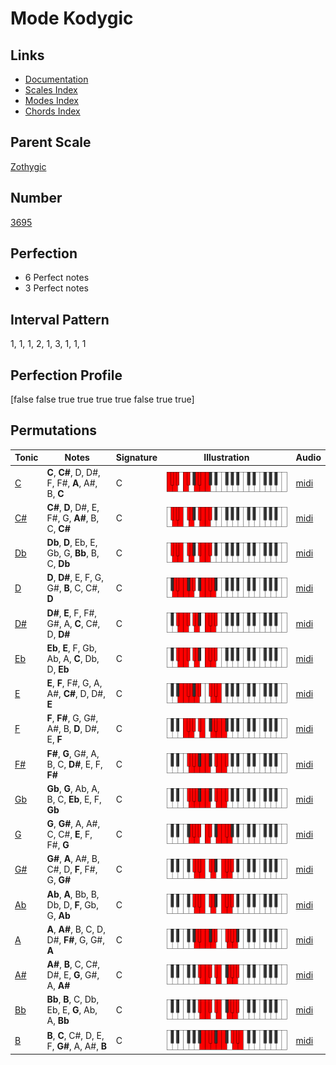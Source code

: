 # Mode Kodygic

## Links

- [Documentation](index.md)
- [Scales Index](Scales.md)
- [Modes Index](Modes.md)
- [Chords Index](Chords.md)

## Parent Scale

[Zothygic](ScaleZothygic.md)

## Number

[3695](https://ianring.com/musictheory/scales/3695)

## Perfection

- 6 Perfect notes
- 3 Perfect notes

## Interval Pattern

1, 1, 1, 2, 1, 3, 1, 1, 1

## Perfection Profile

[false false true true true true false true true]

## Permutations

| Tonic | Notes | Signature | Illustration | Audio |
|-------|-------|-----------|--------------|-------|
| [C](ModeCNaturalKodygic.md) | **C**, **C#**, D, D#, F, F#, **A**, A#, B, **C** | C | ![CNaturalKodygic](ModeCNaturalKodygic.png) | [midi](https://github.com/edipermadi/music/blob/main/docs/ModeCNaturalKodygic.mid?raw=true) |
| [C#](ModeCSharpKodygic.md) | **C#**, **D**, D#, E, F#, G, **A#**, B, C, **C#** | C | ![CSharpKodygic](ModeCSharpKodygic.png) | [midi](https://github.com/edipermadi/music/blob/main/docs/ModeCSharpKodygic.mid?raw=true) |
| [Db](ModeDFlatKodygic.md) | **Db**, **D**, Eb, E, Gb, G, **Bb**, B, C, **Db** | C | ![DFlatKodygic](ModeDFlatKodygic.png) | [midi](https://github.com/edipermadi/music/blob/main/docs/ModeDFlatKodygic.mid?raw=true) |
| [D](ModeDNaturalKodygic.md) | **D**, **D#**, E, F, G, G#, **B**, C, C#, **D** | C | ![DNaturalKodygic](ModeDNaturalKodygic.png) | [midi](https://github.com/edipermadi/music/blob/main/docs/ModeDNaturalKodygic.mid?raw=true) |
| [D#](ModeDSharpKodygic.md) | **D#**, **E**, F, F#, G#, A, **C**, C#, D, **D#** | C | ![DSharpKodygic](ModeDSharpKodygic.png) | [midi](https://github.com/edipermadi/music/blob/main/docs/ModeDSharpKodygic.mid?raw=true) |
| [Eb](ModeEFlatKodygic.md) | **Eb**, **E**, F, Gb, Ab, A, **C**, Db, D, **Eb** | C | ![EFlatKodygic](ModeEFlatKodygic.png) | [midi](https://github.com/edipermadi/music/blob/main/docs/ModeEFlatKodygic.mid?raw=true) |
| [E](ModeENaturalKodygic.md) | **E**, **F**, F#, G, A, A#, **C#**, D, D#, **E** | C | ![ENaturalKodygic](ModeENaturalKodygic.png) | [midi](https://github.com/edipermadi/music/blob/main/docs/ModeENaturalKodygic.mid?raw=true) |
| [F](ModeFNaturalKodygic.md) | **F**, **F#**, G, G#, A#, B, **D**, D#, E, **F** | C | ![FNaturalKodygic](ModeFNaturalKodygic.png) | [midi](https://github.com/edipermadi/music/blob/main/docs/ModeFNaturalKodygic.mid?raw=true) |
| [F#](ModeFSharpKodygic.md) | **F#**, **G**, G#, A, B, C, **D#**, E, F, **F#** | C | ![FSharpKodygic](ModeFSharpKodygic.png) | [midi](https://github.com/edipermadi/music/blob/main/docs/ModeFSharpKodygic.mid?raw=true) |
| [Gb](ModeGFlatKodygic.md) | **Gb**, **G**, Ab, A, B, C, **Eb**, E, F, **Gb** | C | ![GFlatKodygic](ModeGFlatKodygic.png) | [midi](https://github.com/edipermadi/music/blob/main/docs/ModeGFlatKodygic.mid?raw=true) |
| [G](ModeGNaturalKodygic.md) | **G**, **G#**, A, A#, C, C#, **E**, F, F#, **G** | C | ![GNaturalKodygic](ModeGNaturalKodygic.png) | [midi](https://github.com/edipermadi/music/blob/main/docs/ModeGNaturalKodygic.mid?raw=true) |
| [G#](ModeGSharpKodygic.md) | **G#**, **A**, A#, B, C#, D, **F**, F#, G, **G#** | C | ![GSharpKodygic](ModeGSharpKodygic.png) | [midi](https://github.com/edipermadi/music/blob/main/docs/ModeGSharpKodygic.mid?raw=true) |
| [Ab](ModeAFlatKodygic.md) | **Ab**, **A**, Bb, B, Db, D, **F**, Gb, G, **Ab** | C | ![AFlatKodygic](ModeAFlatKodygic.png) | [midi](https://github.com/edipermadi/music/blob/main/docs/ModeAFlatKodygic.mid?raw=true) |
| [A](ModeANaturalKodygic.md) | **A**, **A#**, B, C, D, D#, **F#**, G, G#, **A** | C | ![ANaturalKodygic](ModeANaturalKodygic.png) | [midi](https://github.com/edipermadi/music/blob/main/docs/ModeANaturalKodygic.mid?raw=true) |
| [A#](ModeASharpKodygic.md) | **A#**, **B**, C, C#, D#, E, **G**, G#, A, **A#** | C | ![ASharpKodygic](ModeASharpKodygic.png) | [midi](https://github.com/edipermadi/music/blob/main/docs/ModeASharpKodygic.mid?raw=true) |
| [Bb](ModeBFlatKodygic.md) | **Bb**, **B**, C, Db, Eb, E, **G**, Ab, A, **Bb** | C | ![BFlatKodygic](ModeBFlatKodygic.png) | [midi](https://github.com/edipermadi/music/blob/main/docs/ModeBFlatKodygic.mid?raw=true) |
| [B](ModeBNaturalKodygic.md) | **B**, **C**, C#, D, E, F, **G#**, A, A#, **B** | C | ![BNaturalKodygic](ModeBNaturalKodygic.png) | [midi](https://github.com/edipermadi/music/blob/main/docs/ModeBNaturalKodygic.mid?raw=true) |
